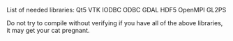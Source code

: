 List of needed libraries:
	Qt5
	VTK
	IODBC
	ODBC
	GDAL
	HDF5
	OpenMPI
	GL2PS

Do not try to compile without verifying if you have
all of the above libraries, it may get your cat pregnant.

